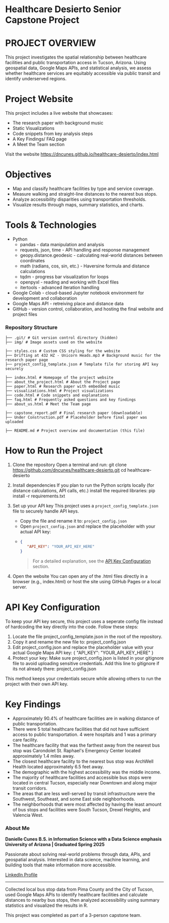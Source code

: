 # Healthcare Desierto Senior Capstone Project

# PROJECT OVERVIEW
This project investigates the spatial relationship between healthcare facilities and public transportation access in Tucson, Arizona. Using geospatial data, Google Maps APIs, and statistical analysis, we assess whether healthcare services are equitably accessible via public transit and identify underserved regions.

# Project Website
This project includes a live website that showcases:
  - The research paper with background music
  - Static Visualizations
  - Code snippets from key analysis steps
  - A Key Findings/ FAQ page
  - A Meet the Team section

Visit the website
https://dncunes.github.io/healthcare-desierto/index.html

# Objectives
- Map and classify healthcare facilities by type and service coverage.
- Measure walking and straight-line distances to the nearest bus stops.
- Analyze accessibility disparities using transportation thresholds.
- Visualize results through maps, summary statistics, and charts.

# Tools & Technologies
- Python
  - pandas - data manipulation and analysis
  - requests, json, time - API handling and response management
  - geopy.distance.geodesic - calculating real-world distances between coordinates
  - math (radians, cos, sin, etc.) - Haversine formula and distance calculations
  - tqdm - progress bar visualization for loops
  - openpyxl - reading and working with Excel files
  - itertools - advanced iteration handling
- Google Colab - cloud-based Jupyter notebook environment for development and collaboration
- Google Maps API - retreiving place and distance data
- GitHub - version control, collaboration, and hosting the final website and project files

### Repository Structure
```
├── .git/ # Git version control directory (hidden)
├── img/ # Image assets used on the website

├── styles.css # Custom CSS styling for the website
├── Drifting at 432 HZ - Unicorn Heads.mp3 # Background music for the research paper page
├── project_config_template.json # Template file for storing API key securely

├── index.html # Homepage of the project website
├── about_the_project.html # About the Project page
├── paper.html # Research paper with embedded music
├── visualizations.html # Project visualizations
├── code.html # Code snippets and explanations
├── faq.html # Frequently asked questions and key findings
├── about_us.html # Meet the Team page

├── capstone_report.pdf # Final research paper (downloadable)
├── Under Construction.pdf # Placeholder before final paper was uploaded

├── README.md # Project overview and documentation (this file)
```
# How to Run the Project

1. Clone the repository
   Open a terminal and run:
   git clone https://github.com/dncunes/healthcare-desierto.git
   cd healthcare-desierto
2. Install dependencies
   If you plan to run the Python scripts locally (for distance calculations, API calls, etc.) install the required libraries:
   pip install -r requirements.txt
3. Set up your API key
   This project uses a `project_config_template.json` file to securely handle API keys.
   
   - Copy the file and rename it to: `project_config.json`
   - Open `project_config.json` and replace the placeholder with your actual API key:
   - ```json
     {
        "API_KEY": "YOUR_API_KEY_HERE"
     }
     ```
     > For a detailed explanation, see the [API Key Configuration](#-api-key-configuration) section.
  5. Open the website
     You can open any of the .html files directly in a browser (e.g., index.html) or host the site using GitHub Pages or a local server.

# API Key Configuration
To keep your API key secure, this project uses a seperate config file instead of hardcoding the key directly into the code.
Follow these steps:
  1. Locate the file project_config_template.json in the root of the repository.
  2. Copy it and rename the new file to:
     project_config.json
3. Edit project_config.json and replace the placeholder value with your actual Google Maps API key:
   {
  "API_KEY": "YOUR_API_KEY_HERE"
   }
4. Protect your key:
   Make sure project_config.json is listed in your gitignore file to avoid uploading sensitive credentials.
   Add this line to gitignore if its not already there:
   project_config.json
   
This method keeps your credentials secure while allowing others to run the project with their own API key.

# Key Findings

- Approximately 90.4% of healthcare facilities are in walking distance of public transportation.
- There were 5 total healthcare facilities that did not have sufficient access to public transportation. 4 were hospitals and 1 was a primary care facility.
- The healthcare facility that was the farthest away from the nearest bus stop was Carondolet St. Raphael's Emergency Center located approximately 1.4 miles away.
- The closest healthcare facility to the nearest bus stop was ArchWell Health located approximately 6.5 feet away.
- The demographic with the highest accessibility was the middle income.
- The majority of healthcare facilities and accessible bus stops were located in central Tucson, especially near Downtown and along major transit corridors.
- The areas that are less well-served by transit infrastructure were the Southwest, Southeast, and some East side neighborhoods.
- The neighborhoods that were most affected by having the least amount of bus stops and facilities were South Tucson, Drexel Heights, and Valencia West.

### About Me

**Danielle Cunes**
**B.S. in Information Science with a Data Science emphasis**
**University of Arizona | Graduated Spring 2025**

Passionate about solving real-world problems through data, APIs, and geospatial analysis.
Interested in data science, machine learning, and building tools that make information more accessible.

[LinkedIn Profile](https://www.linkedin.com/in/daniellecunes/)

---

Collected local bus stop data from Pima County and the City of Tucson, used Google Maps APIs to identify healthcare facilities and calculate distances to nearby bus stops, then analyzed accessibility using summary statistics and visualized the results in R.

This project was completed as part of a 3-person capstone team.

